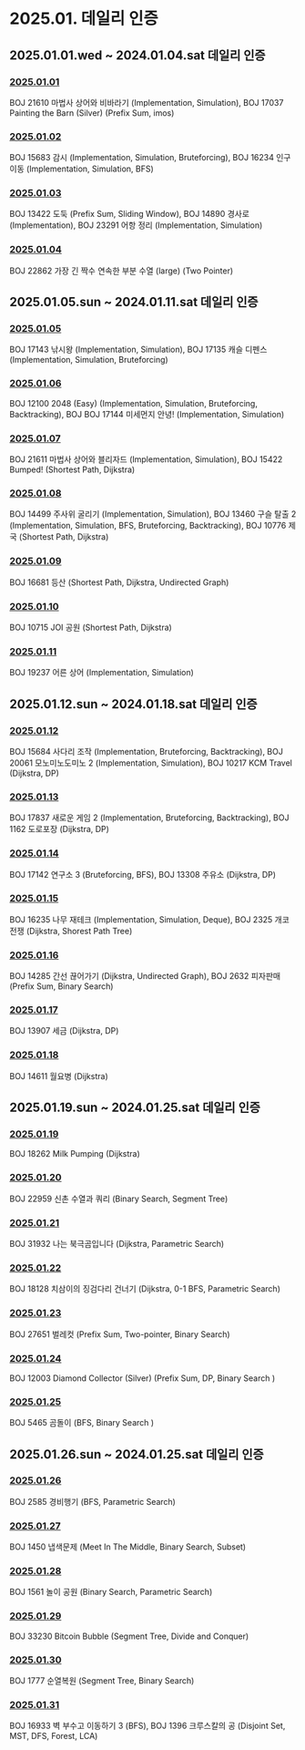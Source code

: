 # 2025.01. 데일리 인증

## 2025.01.01.wed ~ 2024.01.04.sat 데일리 인증

### [2025.01.01](https://github.com/jwelyl/daily_certification/blob/main/2024/01/01/24_01_01_daily_certification.md)
BOJ 21610 마법사 상어와 비바라기 (Implementation, Simulation), BOJ 17037 Painting the Barn (Silver) (Prefix Sum, imos)

### [2025.01.02](https://github.com/jwelyl/daily_certification/blob/main/2024/01/02/24_01_02_daily_certification.md)
BOJ 15683 감시 (Implementation, Simulation, Bruteforcing), BOJ 16234 인구 이동 (Implementation, Simulation, BFS)

### [2025.01.03](https://github.com/jwelyl/daily_certification/blob/main/2024/01/03/24_01_03_daily_certification.md)
BOJ 13422 도둑 (Prefix Sum, Sliding Window), BOJ 14890 경사로 (Implementation), BOJ 23291 어항 정리 (Implementation, Simulation)

### [2025.01.04](https://github.com/jwelyl/daily_certification/blob/main/2024/01/04/24_01_04_daily_certification.md)
BOJ 22862 가장 긴 짝수 연속한 부분 수열 (large) (Two Pointer)

## 2025.01.05.sun ~ 2024.01.11.sat 데일리 인증

### [2025.01.05](https://github.com/jwelyl/daily_certification/blob/main/2024/01/05/24_01_05_daily_certification.md)
BOJ 17143 낚시왕 (Implementation, Simulation), BOJ 17135 캐슬 디펜스 (Implementation, Simulation, Bruteforcing)

### [2025.01.06](https://github.com/jwelyl/daily_certification/blob/main/2024/01/06/24_01_06_daily_certification.md)
BOJ 12100 2048 (Easy) (Implementation, Simulation, Bruteforcing, Backtracking), BOJ BOJ 17144 미세먼지 안녕! (Implementation, Simulation)

### [2025.01.07](https://github.com/jwelyl/daily_certification/blob/main/2024/01/07/24_01_07_daily_certification.md)
 BOJ  21611 마법사 상어와 블리자드 (Implementation, Simulation), BOJ 15422 Bumped! (Shortest Path, Dijkstra)

### [2025.01.08](https://github.com/jwelyl/daily_certification/blob/main/2024/01/08/24_01_08_daily_certification.md)
BOJ 14499 주사위 굴리기 (Implementation, Simulation), BOJ 13460 구슬 탈출 2 (Implementation, Simulation, BFS, Bruteforcing, Backtracking), BOJ 10776 제국 (Shortest Path, Dijkstra)

### [2025.01.09](https://github.com/jwelyl/daily_certification/blob/main/2024/01/09/24_01_09_daily_certification.md)
BOJ 16681 등산 (Shortest Path, Dijkstra, Undirected Graph)

### [2025.01.10](https://github.com/jwelyl/daily_certification/blob/main/2024/01/10/24_01_10_daily_certification.md)
BOJ 10715 JOI 공원 (Shortest Path, Dijkstra)

### [2025.01.11](https://github.com/jwelyl/daily_certification/blob/main/2024/01/1/24_01_11_daily_certification.md)
BOJ 19237 어른 상어 (Implementation, Simulation)

## 2025.01.12.sun ~ 2024.01.18.sat 데일리 인증

### [2025.01.12](https://github.com/jwelyl/daily_certification/blob/main/2024/01/12/24_01_12_daily_certification.md)
BOJ 15684 사다리 조작 (Implementation, Bruteforcing, Backtracking), BOJ 20061 모노미노도미노 2 (Implementation, Simulation), BOJ 10217 KCM Travel (Dijkstra, DP)

### [2025.01.13](https://github.com/jwelyl/daily_certification/blob/main/2024/01/13/24_01_13_daily_certification.md)
BOJ 17837 새로운 게임 2 (Implementation, Bruteforcing, Backtracking), BOJ 1162 도로포장 (Dijkstra, DP)

### [2025.01.14](https://github.com/jwelyl/daily_certification/blob/main/2024/01/14/24_01_14_daily_certification.md)
BOJ 17142 연구소 3 (Bruteforcing, BFS), BOJ 13308 주유소 (Dijkstra, DP)

### [2025.01.15](https://github.com/jwelyl/daily_certification/blob/main/2024/01/15/24_01_15_daily_certification.md)
BOJ 16235 나무 재테크 (Implementation, Simulation, Deque), BOJ 2325 개코전쟁 (Dijkstra, Shorest Path Tree)

### [2025.01.16](https://github.com/jwelyl/daily_certification/blob/main/2024/01/16/24_01_16_daily_certification.md)
BOJ 14285 간선 끊어가기 (Dijkstra, Undirected Graph), BOJ 2632 피자판매 (Prefix Sum, Binary Search)

### [2025.01.17](https://github.com/jwelyl/daily_certification/blob/main/2024/01/17/24_01_17_daily_certification.md)
BOJ 13907 세금 (Dijkstra, DP)

### [2025.01.18](https://github.com/jwelyl/daily_certification/blob/main/2024/01/18/24_01_18_daily_certification.md)
BOJ 14611 월요병 (Dijkstra)

## 2025.01.19.sun ~ 2024.01.25.sat 데일리 인증

### [2025.01.19](https://github.com/jwelyl/daily_certification/blob/main/2024/01/19/24_01_19_daily_certification.md)
BOJ 18262 Milk Pumping (Dijkstra)

### [2025.01.20](https://github.com/jwelyl/daily_certification/blob/main/2024/01/20/24_01_20_daily_certification.md)
BOJ 22959 신촌 수열과 쿼리 (Binary Search, Segment Tree)

### [2025.01.21](https://github.com/jwelyl/daily_certification/blob/main/2024/01/21/24_01_21_daily_certification.md)
BOJ 31932 나는 북극곰입니다 (Dijkstra, Parametric Search)

### [2025.01.22](https://github.com/jwelyl/daily_certification/blob/main/2024/01/22/24_01_22_daily_certification.md)
BOJ 18128 치삼이의 징검다리 건너기 (Dijkstra, 0-1 BFS, Parametric Search)

### [2025.01.23](https://github.com/jwelyl/daily_certification/blob/main/2024/01/23/24_01_23_daily_certification.md)
BOJ 27651 벌레컷 (Prefix Sum, Two-pointer, Binary Search)

### [2025.01.24](https://github.com/jwelyl/daily_certification/blob/main/2024/01/24/24_01_24_daily_certification.md)
BOJ 12003 Diamond Collector (Silver) (Prefix Sum, DP, Binary Search )

### [2025.01.25](https://github.com/jwelyl/daily_certification/blob/main/2024/01/25/24_01_25_daily_certification.md)
BOJ 5465 곰돌이 (BFS, Binary Search )

## 2025.01.26.sun ~ 2024.01.25.sat 데일리 인증

### [2025.01.26](https://github.com/jwelyl/daily_certification/blob/main/2024/01/26/24_01_26_daily_certification.md)
BOJ 2585 경비행기 (BFS, Parametric Search)

### [2025.01.27](https://github.com/jwelyl/daily_certification/blob/main/2024/01/27/24_01_27_daily_certification.md)
BOJ 1450 냅색문제 (Meet In The Middle, Binary Search, Subset)

### [2025.01.28](https://github.com/jwelyl/daily_certification/blob/main/2024/01/28/24_01_28_daily_certification.md)
BOJ 1561 놀이 공원 (Binary Search, Parametric Search)

### [2025.01.29](https://github.com/jwelyl/daily_certification/blob/main/2024/01/29/24_01_29_daily_certification.md)
BOJ 33230 Bitcoin Bubble (Segment Tree, Divide and Conquer)

### [2025.01.30](https://github.com/jwelyl/daily_certification/blob/main/2024/01/30/24_01_30_daily_certification.md)
BOJ 1777 순열복원 (Segment Tree, Binary Search)

### [2025.01.31](https://github.com/jwelyl/daily_certification/blob/main/2024/01/31/24_01_31_daily_certification.md)
BOJ 16933 벽 부수고 이동하기 3 (BFS), BOJ 1396 크루스칼의 공 (Disjoint Set, MST, DFS, Forest, LCA)
